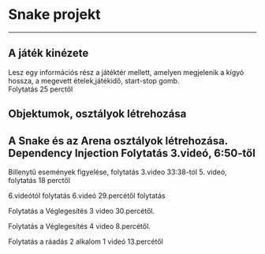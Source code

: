 ﻿# Snake projekt
---

## A játék kinézete
Lesz egy információs rész a játéktér mellett, amelyen megjelenik a kígyó hossza, a megevett ételek,játékidő, start-stop gomb.  
Folytatás 25 perctől

## Objektumok, osztályok létrehozása
A Snake és az Arena osztályok létrehozása. Dependency Injection
Folytatás 3.videó, 6:50-től
---
Billenytű események figyelése, folytatás 3.video 33:38-tól
5. videó, folytatás 18 perctől

6.videótól folytatás
6.videó 29.percétől folytatás

Folytatás  a Véglegesítés 3 video 30.percétől.

Folytatás  a Véglegesítés 4 video 8.percétől.

Folytatás a ráadás 2 alkalom 1 videó 13.percétől

